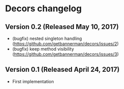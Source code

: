 # Decors changelog

## Version 0.2 (Released May 10, 2017)

- (bugfix) nested singleton handling (https://github.com/getbannerman/decors/issues/2)
- (bugfix) keep method visibility (https://github.com/getbannerman/decors/issues/3)


## Version 0.1 (Released April 24, 2017)

- First implementation
